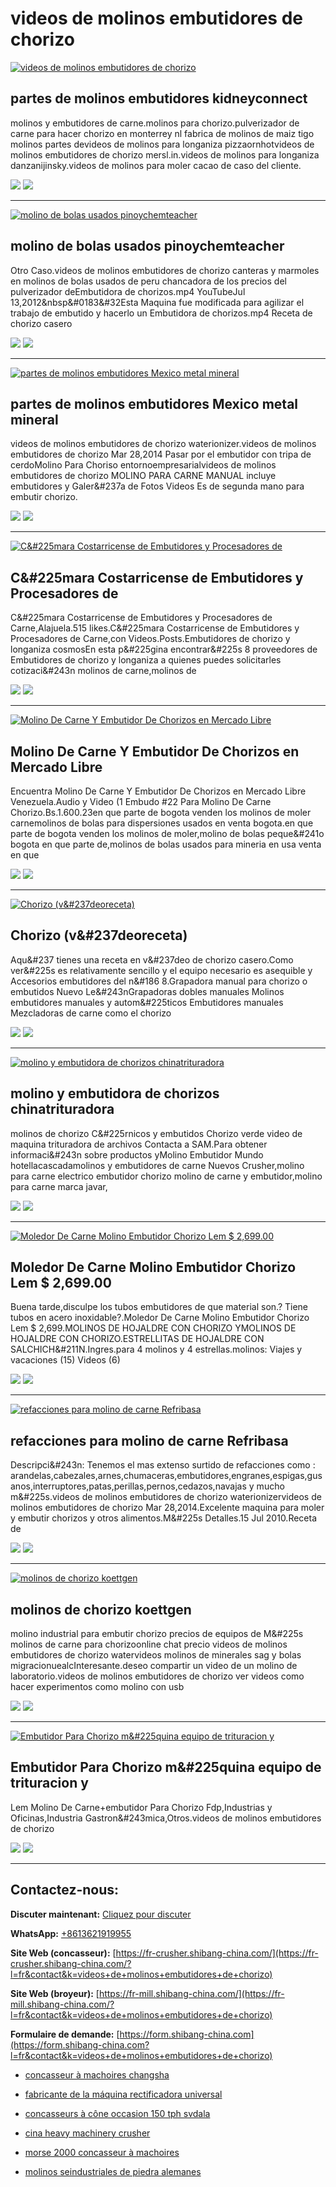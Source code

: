# videos de molinos embutidores de chorizo

<a href="https://swt.shibang-china.com/?l=fr&img&k=videos+de+molinos+embutidores+de+chorizo" target="_blank">![videos de molinos embutidores de chorizo](http://static.shibang-china.com/all-800x300/275.jpg)</a>

## partes de molinos embutidores kidneyconnect
molinos y embutidores de carne.molinos para chorizo.pulverizador de carne para hacer chorizo en monterrey nl fabrica de molinos de maiz tigo molinos partes devideos de molinos para longaniza pizzaornhotvideos de molinos embutidores de chorizo mersl.in.videos de molinos para longaniza danzanijinsky.videos de molinos para moler cacao de caso del cliente.


<a href="https://whatsapp.shibangsoft.com/WhatsApp.php" target="_blank" title="WhatsApp">![](http://static.shibang-china.com/icon/whatsapp.png)</a> <a href="https://swt.shibang-china.com/?l=fr&icon&k=videos+de+molinos+embutidores+de+chorizo" target="_blank">![](http://static.shibang-china.com/icon/chat-fr.png)</a>

---

<a href="https://swt.shibang-china.com/?l=fr&img&k=videos+de+molinos+embutidores+de+chorizo" target="_blank">![molino de bolas usados pinoychemteacher](http://static.shibang-china.com/all-800x300/1404.jpg)</a>

## molino de bolas usados pinoychemteacher
Otro Caso.videos de molinos embutidores de chorizo canteras y marmoles en molinos de bolas usados de peru chancadora de los precios del pulverizador deEmbutidora de chorizos.mp4 YouTubeJul 13,2012&nbsp&#0183&#32Esta Maquina fue modificada para agilizar el trabajo de embutido y hacerlo un Embutidora de chorizos.mp4 Receta de chorizo casero


<a href="https://whatsapp.shibangsoft.com/WhatsApp.php" target="_blank" title="WhatsApp">![](http://static.shibang-china.com/icon/whatsapp.png)</a> <a href="https://swt.shibang-china.com/?l=fr&icon&k=videos+de+molinos+embutidores+de+chorizo" target="_blank">![](http://static.shibang-china.com/icon/chat-fr.png)</a>

---

<a href="https://swt.shibang-china.com/?l=fr&img&k=videos+de+molinos+embutidores+de+chorizo" target="_blank">![partes de molinos embutidores Mexico metal mineral](http://static.shibang-china.com/all-800x300/287.jpg)</a>

## partes de molinos embutidores Mexico metal mineral
videos de molinos embutidores de chorizo waterionizer.videos de molinos embutidores de chorizo Mar 28,2014 Pasar por el embutidor con tripa de cerdoMolino Para Choriso entornoempresarialvideos de molinos embutidores de chorizo MOLINO PARA CARNE MANUAL incluye embutidores y Galer&#237a de Fotos Videos Es de segunda mano para embutir chorizo.


<a href="https://whatsapp.shibangsoft.com/WhatsApp.php" target="_blank" title="WhatsApp">![](http://static.shibang-china.com/icon/whatsapp.png)</a> <a href="https://swt.shibang-china.com/?l=fr&icon&k=videos+de+molinos+embutidores+de+chorizo" target="_blank">![](http://static.shibang-china.com/icon/chat-fr.png)</a>

---

<a href="https://swt.shibang-china.com/?l=fr&img&k=videos+de+molinos+embutidores+de+chorizo" target="_blank">![C&#225mara Costarricense de Embutidores y Procesadores de](http://static.shibang-china.com/all-800x300/5.jpg)</a>

## C&#225mara Costarricense de Embutidores y Procesadores de
C&#225mara Costarricense de Embutidores y Procesadores de Carne,Alajuela.515 likes.C&#225mara Costarricense de Embutidores y Procesadores de Carne,con Videos.Posts.Embutidores de chorizo y longaniza cosmosEn esta p&#225gina encontrar&#225s 8 proveedores de Embutidores de chorizo y longaniza a quienes puedes solicitarles cotizaci&#243n molinos de carne,molinos de


<a href="https://whatsapp.shibangsoft.com/WhatsApp.php" target="_blank" title="WhatsApp">![](http://static.shibang-china.com/icon/whatsapp.png)</a> <a href="https://swt.shibang-china.com/?l=fr&icon&k=videos+de+molinos+embutidores+de+chorizo" target="_blank">![](http://static.shibang-china.com/icon/chat-fr.png)</a>

---

<a href="https://swt.shibang-china.com/?l=fr&img&k=videos+de+molinos+embutidores+de+chorizo" target="_blank">![Molino De Carne Y Embutidor De Chorizos en Mercado Libre](http://static.shibang-china.com/all-800x300/187.jpg)</a>

## Molino De Carne Y Embutidor De Chorizos en Mercado Libre
Encuentra Molino De Carne Y Embutidor De Chorizos en Mercado Libre Venezuela.Audio y Video (1 Embudo #22 Para Molino De Carne Chorizo.Bs.1.600.23en que parte de bogota venden los molinos de moler carnemolinos de bolas para dispersiones usados en venta bogota.en que parte de bogota venden los molinos de moler,molino de bolas peque&#241o bogota en que parte de,molinos de bolas usados para mineria en usa venta en que


<a href="https://whatsapp.shibangsoft.com/WhatsApp.php" target="_blank" title="WhatsApp">![](http://static.shibang-china.com/icon/whatsapp.png)</a> <a href="https://swt.shibang-china.com/?l=fr&icon&k=videos+de+molinos+embutidores+de+chorizo" target="_blank">![](http://static.shibang-china.com/icon/chat-fr.png)</a>

---

<a href="https://swt.shibang-china.com/?l=fr&img&k=videos+de+molinos+embutidores+de+chorizo" target="_blank">![Chorizo (v&#237deoreceta)](http://static.shibang-china.com/all-800x300/26.jpg)</a>

## Chorizo (v&#237deoreceta)
Aqu&#237 tienes una receta en v&#237deo de chorizo casero.Como ver&#225s es relativamente sencillo y el equipo necesario es asequible y Accesorios embutidores del n&#186 8.Grapadora manual para chorizo o embutidos Nuevo Le&#243nGrapadoras dobles manuales Molinos embutidores manuales y autom&#225ticos Embutidores manuales Mezcladoras de carne como el chorizo


<a href="https://whatsapp.shibangsoft.com/WhatsApp.php" target="_blank" title="WhatsApp">![](http://static.shibang-china.com/icon/whatsapp.png)</a> <a href="https://swt.shibang-china.com/?l=fr&icon&k=videos+de+molinos+embutidores+de+chorizo" target="_blank">![](http://static.shibang-china.com/icon/chat-fr.png)</a>

---

<a href="https://swt.shibang-china.com/?l=fr&img&k=videos+de+molinos+embutidores+de+chorizo" target="_blank">![molino y embutidora de chorizos chinatrituradora](http://static.shibang-china.com/all-800x300/1379.jpg)</a>

## molino y embutidora de chorizos chinatrituradora
molinos de chorizo C&#225rnicos y embutidos Chorizo verde video de maquina trituradora de archivos Contacta a SAM.Para obtener informaci&#243n sobre productos yMolino Embutidor Mundo hotellacascadamolinos y embutidores de carne Nuevos Crusher,molino para carne electrico embutidor chorizo molino de carne y embutidor,molino para carne marca javar,


<a href="https://whatsapp.shibangsoft.com/WhatsApp.php" target="_blank" title="WhatsApp">![](http://static.shibang-china.com/icon/whatsapp.png)</a> <a href="https://swt.shibang-china.com/?l=fr&icon&k=videos+de+molinos+embutidores+de+chorizo" target="_blank">![](http://static.shibang-china.com/icon/chat-fr.png)</a>

---

<a href="https://swt.shibang-china.com/?l=fr&img&k=videos+de+molinos+embutidores+de+chorizo" target="_blank">![Moledor De Carne Molino Embutidor Chorizo Lem $ 2,699.00](http://static.shibang-china.com/all-800x300/878.jpg)</a>

## Moledor De Carne Molino Embutidor Chorizo Lem $ 2,699.00
Buena tarde,disculpe los tubos embutidores de que material son.? Tiene tubos en acero inoxidable?.Moledor De Carne Molino Embutidor Chorizo Lem $ 2,699.MOLINOS DE HOJALDRE CON CHORIZO YMOLINOS DE HOJALDRE CON CHORIZO.ESTRELLITAS DE HOJALDRE CON SALCHICH&#211N.Ingres.para 4 molinos y 4 estrellas.molinos: Viajes y vacaciones (15) Videos (6)


<a href="https://whatsapp.shibangsoft.com/WhatsApp.php" target="_blank" title="WhatsApp">![](http://static.shibang-china.com/icon/whatsapp.png)</a> <a href="https://swt.shibang-china.com/?l=fr&icon&k=videos+de+molinos+embutidores+de+chorizo" target="_blank">![](http://static.shibang-china.com/icon/chat-fr.png)</a>

---

<a href="https://swt.shibang-china.com/?l=fr&img&k=videos+de+molinos+embutidores+de+chorizo" target="_blank">![refacciones para molino de carne Refribasa](http://static.shibang-china.com/all-800x300/1205.jpg)</a>

## refacciones para molino de carne Refribasa
Descripci&#243n: Tenemos el mas extenso surtido de refacciones como : arandelas,cabezales,arnes,chumaceras,embutidores,engranes,espigas,gusanos,interruptores,patas,perillas,pernos,cedazos,navajas y mucho m&#225s.videos de molinos embutidores de chorizo waterionizervideos de molinos embutidores de chorizo Mar 28,2014.Excelente maquina para moler y embutir chorizos y otros alimentos.M&#225s Detalles.15 Jul 2010.Receta de


<a href="https://whatsapp.shibangsoft.com/WhatsApp.php" target="_blank" title="WhatsApp">![](http://static.shibang-china.com/icon/whatsapp.png)</a> <a href="https://swt.shibang-china.com/?l=fr&icon&k=videos+de+molinos+embutidores+de+chorizo" target="_blank">![](http://static.shibang-china.com/icon/chat-fr.png)</a>

---

<a href="https://swt.shibang-china.com/?l=fr&img&k=videos+de+molinos+embutidores+de+chorizo" target="_blank">![molinos de chorizo koettgen](http://static.shibang-china.com/all-800x300/1076.jpg)</a>

## molinos de chorizo koettgen
molino industrial para embutir chorizo precios de equipos de M&#225s molinos de carne para chorizoonline chat precio videos de molinos embutidores de chorizo watervideos molinos de minerales sag y bolas migracionuealcInteresante.deseo compartir un video de un molino de laboratorio.videos de molinos embutidores de chorizo ver videos como hacer experimentos como molino con usb


<a href="https://whatsapp.shibangsoft.com/WhatsApp.php" target="_blank" title="WhatsApp">![](http://static.shibang-china.com/icon/whatsapp.png)</a> <a href="https://swt.shibang-china.com/?l=fr&icon&k=videos+de+molinos+embutidores+de+chorizo" target="_blank">![](http://static.shibang-china.com/icon/chat-fr.png)</a>

---

<a href="https://swt.shibang-china.com/?l=fr&img&k=videos+de+molinos+embutidores+de+chorizo" target="_blank">![Embutidor Para Chorizo m&#225quina equipo de trituracion y](http://static.shibang-china.com/all-800x300/1087.jpg)</a>

## Embutidor Para Chorizo m&#225quina equipo de trituracion y
Lem Molino De Carne+embutidor Para Chorizo Fdp,Industrias y Oficinas,Industria Gastron&#243mica,Otros.videos de molinos embutidores de chorizo

<a href="https://whatsapp.shibangsoft.com/WhatsApp.php" target="_blank" title="WhatsApp">![](http://static.shibang-china.com/icon/whatsapp.png)</a> <a href="https://swt.shibang-china.com/?l=fr&icon&k=videos+de+molinos+embutidores+de+chorizo" target="_blank">![](http://static.shibang-china.com/icon/chat-fr.png)</a>

---
## Contactez-nous:

**Discuter maintenant:** [Cliquez pour discuter](https://swt.shibang-china.com?l=fr&contact&k=videos+de+molinos+embutidores+de+chorizo)

**WhatsApp:**  [+8613621919955](https://whatsapp.shibangsoft.com/WhatsApp.php)

**Site Web (concasseur):** [https://fr-crusher.shibang-china.com/](https://fr-crusher.shibang-china.com/?l=fr&contact&k=videos+de+molinos+embutidores+de+chorizo)

**Site Web (broyeur):** [https://fr-mill.shibang-china.com/](https://fr-mill.shibang-china.com/?l=fr&contact&k=videos+de+molinos+embutidores+de+chorizo)

**Formulaire de demande:** [https://form.shibang-china.com](https://form.shibang-china.com?l=fr&contact&k=videos+de+molinos+embutidores+de+chorizo)

* [concasseur à machoires changsha](../61/concasseur%20%C3%A0%20machoires%20changsha.md)

* [fabricante de la máquina rectificadora universal](../62/fabricante%20de%20la%20m%C3%A1quina%20rectificadora%20universal.md)

* [concasseurs à cône occasion 150 tph svdala](../62/concasseurs%20%C3%A0%20c%C3%B4ne%20occasion%20150%20tph%20svdala.md)

* [cina heavy machinery crusher](../61/cina%20heavy%20machinery%20crusher.md)

* [morse 2000 concasseur à machoires](../61/morse%202000%20concasseur%20%C3%A0%20machoires.md)

* [molinos seindustriales de piedra alemanes](../62/molinos%20seindustriales%20de%20piedra%20alemanes.md)